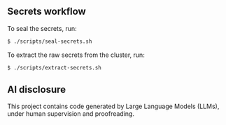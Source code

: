 ## Secrets workflow

To seal the secrets, run:

```bash
$ ./scripts/seal-secrets.sh
```

To extract the raw secrets from the cluster, run:

```bash
$ ./scripts/extract-secrets.sh
```

## AI disclosure

This project contains code generated by Large Language Models (LLMs), under human supervision and proofreading.
